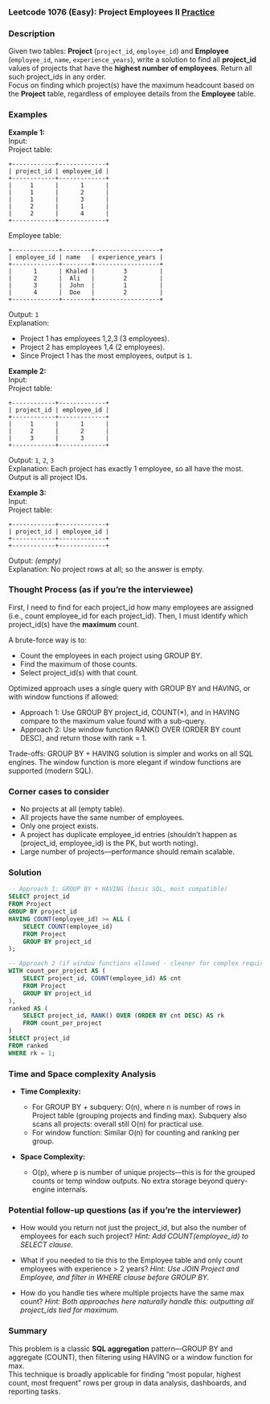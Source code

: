### Leetcode 1076 (Easy): Project Employees II [Practice](https://leetcode.com/problems/project-employees-ii)

### Description  
Given two tables: **Project** (`project_id`, `employee_id`) and **Employee** (`employee_id`, `name`, `experience_years`), write a solution to find all **project_id** values of projects that have the **highest number of employees**. Return all such project_ids in any order.  
Focus on finding which project(s) have the maximum headcount based on the **Project** table, regardless of employee details from the **Employee** table.

### Examples  

**Example 1:**  
Input:  
Project table:  
```
+------------+-------------+
| project_id | employee_id |
+------------+-------------+
|     1      |      1      |
|     1      |      2      |
|     1      |      3      |
|     2      |      1      |
|     2      |      4      |
+------------+-------------+
```
Employee table:  
```
+-------------+--------+------------------+
| employee_id | name   | experience_years |
+-------------+--------+------------------+
|      1      | Khaled |        3         |
|      2      |  Ali   |        2         |
|      3      |  John  |        1         |
|      4      |  Doe   |        2         |
+-------------+--------+------------------+
```
Output: `1`  
Explanation:  
- Project 1 has employees 1,2,3 (3 employees).  
- Project 2 has employees 1,4 (2 employees).  
- Since Project 1 has the most employees, output is `1`.


**Example 2:**  
Input:  
Project table:  
```
+------------+-------------+
| project_id | employee_id |
+------------+-------------+
|     1      |      1      |
|     2      |      2      |
|     3      |      3      |
+------------+-------------+
```
Output: `1`, `2`, `3`  
Explanation: Each project has exactly 1 employee, so all have the most. Output is all project IDs.


**Example 3:**  
Input:  
Project table:  
```
+------------+-------------+
| project_id | employee_id |
+------------+-------------+
+------------+-------------+
```
Output: _(empty)_  
Explanation: No project rows at all; so the answer is empty.

### Thought Process (as if you’re the interviewee)  
First, I need to find for each project_id how many employees are assigned (i.e., count employee_id for each project_id). Then, I must identify which project_id(s) have the **maximum** count.

A brute-force way is to:
- Count the employees in each project using GROUP BY.
- Find the maximum of those counts.
- Select project_id(s) with that count.

Optimized approach uses a single query with GROUP BY and HAVING, or with window functions if allowed:
- Approach 1: Use GROUP BY project_id, COUNT(*), and in HAVING compare to the maximum value found with a sub-query.
- Approach 2: Use window function RANK() OVER (ORDER BY count DESC), and return those with rank = 1.

Trade-offs: GROUP BY + HAVING solution is simpler and works on all SQL engines. The window function is more elegant if window functions are supported (modern SQL).

### Corner cases to consider  
- No projects at all (empty table).
- All projects have the same number of employees.
- Only one project exists.
- A project has duplicate employee_id entries (shouldn’t happen as (project_id, employee_id) is the PK, but worth noting).
- Large number of projects—performance should remain scalable.

### Solution

```sql
-- Approach 1: GROUP BY + HAVING (basic SQL, most compatible)
SELECT project_id
FROM Project
GROUP BY project_id
HAVING COUNT(employee_id) >= ALL (
    SELECT COUNT(employee_id)
    FROM Project
    GROUP BY project_id
);

-- Approach 2 (if window functions allowed - cleaner for complex requirements)
WITH count_per_project AS (
    SELECT project_id, COUNT(employee_id) AS cnt
    FROM Project
    GROUP BY project_id
),
ranked AS (
    SELECT project_id, RANK() OVER (ORDER BY cnt DESC) AS rk
    FROM count_per_project
)
SELECT project_id
FROM ranked
WHERE rk = 1;
```

### Time and Space complexity Analysis  

- **Time Complexity:**  
  - For GROUP BY + subquery: O(n), where n is number of rows in Project table (grouping projects and finding max). Subquery also scans all projects: overall still O(n) for practical use.
  - For window function: Similar O(n) for counting and ranking per group.

- **Space Complexity:**  
  - O(p), where p is number of unique projects—this is for the grouped counts or temp window outputs. No extra storage beyond query-engine internals.

### Potential follow-up questions (as if you’re the interviewer)  

- How would you return not just the project_id, but also the number of employees for each such project?
  *Hint: Add COUNT(employee_id) to SELECT clause.*

- What if you needed to tie this to the Employee table and only count employees with experience > 2 years?
  *Hint: Use JOIN Project and Employee, and filter in WHERE clause before GROUP BY.*

- How do you handle ties where multiple projects have the same max count?
  *Hint: Both approaches here naturally handle this: outputting all project_ids tied for maximum.*

### Summary
This problem is a classic **SQL aggregation** pattern—GROUP BY and aggregate (COUNT), then filtering using HAVING or a window function for max.  
This technique is broadly applicable for finding “most popular, highest count, most frequent” rows per group in data analysis, dashboards, and reporting tasks.